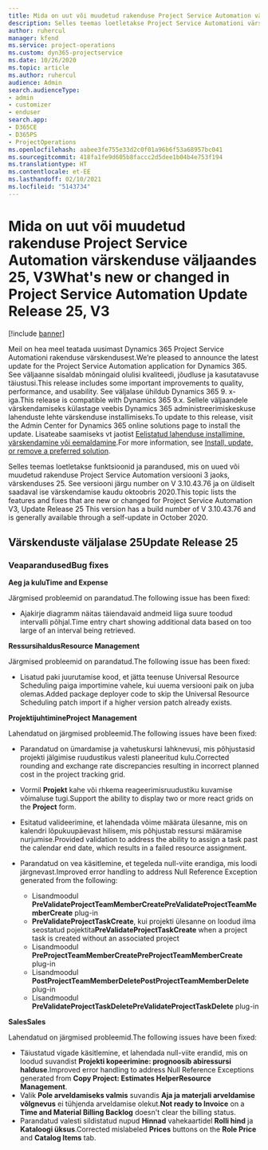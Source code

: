 ```yaml
---
title: Mida on uut või muudetud rakenduse Project Service Automation värskenduse väljaandes 25, V3
description: Selles teemas loetletakse Project Service Automationi värskenduse väljalaske 25, V3 saadaolevaid funktsioone ja parandusi.
author: ruhercul
manager: kfend
ms.service: project-operations
ms.custom: dyn365-projectservice
ms.date: 10/26/2020
ms.topic: article
ms.author: ruhercul
audience: Admin
search.audienceType:
- admin
- customizer
- enduser
search.app:
- D365CE
- D365PS
- ProjectOperations
ms.openlocfilehash: aabee3fe755e33d2c0f01a96b6f53a68957bc041
ms.sourcegitcommit: 418fa1fe9d605b8faccc2d5dee1b04b4e753f194
ms.translationtype: HT
ms.contentlocale: et-EE
ms.lasthandoff: 02/10/2021
ms.locfileid: "5143734"
---
```

# <a name="whats-new-or-changed-in-project-service-automation-update-release-25-v3"></a><span data-ttu-id="da04e-103">Mida on uut või muudetud rakenduse Project Service Automation värskenduse väljaandes 25, V3</span><span class="sxs-lookup"><span data-stu-id="da04e-103">What's new or changed in Project Service Automation Update Release 25, V3</span></span>

[!include [banner](../includes/psa-now-project-operations.md)]

<span data-ttu-id="da04e-104">Meil on hea meel teatada uusimast Dynamics 365 Project Service Automationi rakenduse värskendusest.</span><span class="sxs-lookup"><span data-stu-id="da04e-104">We’re pleased to announce the latest update for the Project Service Automation application for Dynamics 365.</span></span> <span data-ttu-id="da04e-105">See väljaanne sisaldab mõningaid olulisi kvaliteedi, jõudluse ja kasutatavuse täiustusi.</span><span class="sxs-lookup"><span data-stu-id="da04e-105">This release includes some important improvements to quality, performance, and usability.</span></span> <span data-ttu-id="da04e-106">See väljalase ühildub Dynamics 365 9. x-iga.</span><span class="sxs-lookup"><span data-stu-id="da04e-106">This release is compatible with Dynamics 365 9.x.</span></span> <span data-ttu-id="da04e-107">Sellele väljaandele värskendamiseks külastage veebis Dynamics 365 administreerimiskeskuse lahenduste lehte värskenduse installimiseks.</span><span class="sxs-lookup"><span data-stu-id="da04e-107">To update to this release, visit the Admin Center for Dynamics 365 online solutions page to install the update.</span></span> <span data-ttu-id="da04e-108">Lisateabe saamiseks vt jaotist [Eelistatud lahenduse installimine, värskendamine või eemaldamine](https://docs.microsoft.com/power-platform/admin/install-remove-preferred-solution).</span><span class="sxs-lookup"><span data-stu-id="da04e-108">For more information, see [Install, update, or remove a preferred solution](https://docs.microsoft.com/power-platform/admin/install-remove-preferred-solution).</span></span>

<span data-ttu-id="da04e-109">Selles teemas loetletakse funktsioonid ja parandused, mis on uued või muudetud rakenduse Project Service Automation versiooni 3 jaoks, värskenduses 25. See versiooni järgu number on V 3.10.43.76 ja on üldiselt saadaval ise värskendamise kaudu oktoobris 2020.</span><span class="sxs-lookup"><span data-stu-id="da04e-109">This topic lists the features and fixes that are new or changed for Project Service Automation V3, Update Release 25 This version has a build number of V 3.10.43.76 and is generally available through a self-update in October 2020.</span></span>

## <a name="update-release-25"></a><span data-ttu-id="da04e-110">Värskenduste väljalase 25</span><span class="sxs-lookup"><span data-stu-id="da04e-110">Update Release 25</span></span>

### <a name="bug-fixes"></a><span data-ttu-id="da04e-111">Veaparandused</span><span class="sxs-lookup"><span data-stu-id="da04e-111">Bug fixes</span></span>

<span data-ttu-id="da04e-112">**Aeg ja kulu**</span><span class="sxs-lookup"><span data-stu-id="da04e-112">**Time and Expense**</span></span>

<span data-ttu-id="da04e-113">Järgmised probleemid on parandatud.</span><span class="sxs-lookup"><span data-stu-id="da04e-113">The following issue has been fixed:</span></span>

- <span data-ttu-id="da04e-114">Ajakirje diagramm näitas täiendavaid andmeid liiga suure toodud intervalli põhjal.</span><span class="sxs-lookup"><span data-stu-id="da04e-114">Time entry chart showing additional data based on too large of an interval being retrieved.</span></span>

<span data-ttu-id="da04e-115">**Ressursihaldus**</span><span class="sxs-lookup"><span data-stu-id="da04e-115">**Resource Management**</span></span>

<span data-ttu-id="da04e-116">Järgmised probleemid on parandatud.</span><span class="sxs-lookup"><span data-stu-id="da04e-116">The following issue has been fixed:</span></span>

- <span data-ttu-id="da04e-117">Lisatud paki juurutamise kood, et jätta teenuse Universal Resource Scheduling paiga importimine vahele, kui uuema versiooni paik on juba olemas.</span><span class="sxs-lookup"><span data-stu-id="da04e-117">Added package deployer code to skip the Universal Resource Scheduling patch import if a higher version patch already exists.</span></span>

<span data-ttu-id="da04e-118">**Projektijuhtimine**</span><span class="sxs-lookup"><span data-stu-id="da04e-118">**Project Management**</span></span>

<span data-ttu-id="da04e-119">Lahendatud on järgmised probleemid.</span><span class="sxs-lookup"><span data-stu-id="da04e-119">The following issues have been fixed:</span></span>

- <span data-ttu-id="da04e-120">Parandatud on ümardamise ja vahetuskursi lahknevusi, mis põhjustasid projekti jälgimise ruudustikus valesti planeeritud kulu.</span><span class="sxs-lookup"><span data-stu-id="da04e-120">Corrected rounding and exchange rate discrepancies resulting in incorrect planned cost in the project tracking grid.</span></span>
- <span data-ttu-id="da04e-121">Vormil **Projekt** kahe või rhkema reageerimisruudustiku kuvamise võimaluse tugi.</span><span class="sxs-lookup"><span data-stu-id="da04e-121">Support the ability to display two or more react grids on the **Project** form.</span></span>
- <span data-ttu-id="da04e-122">Esitatud valideerimine, et lahendada võime määrata ülesanne, mis on kalendri lõpukuupäevast hilisem, mis põhjustab ressursi määramise nurjumise.</span><span class="sxs-lookup"><span data-stu-id="da04e-122">Provided validation to address the ability to assign a task past the calendar end date, which results in a failed resource assignment.</span></span>
- <span data-ttu-id="da04e-123">Parandatud on vea käsitlemine, et tegeleda null-viite erandiga, mis loodi järgnevast.</span><span class="sxs-lookup"><span data-stu-id="da04e-123">Improved error handling to address Null Reference Exception generated from the following:</span></span>

    - <span data-ttu-id="da04e-124">Lisandmoodul **PreValidateProjectTeamMemberCreate**</span><span class="sxs-lookup"><span data-stu-id="da04e-124">**PreValidateProjectTeamMemberCreate** plug-in</span></span>
    - <span data-ttu-id="da04e-125">**PreValidateProjectTaskCreate**, kui projekti ülesanne on loodud ilma seostatud pojektita</span><span class="sxs-lookup"><span data-stu-id="da04e-125">**PreValidateProjectTaskCreate** when a project task is created without an associated project</span></span>
    - <span data-ttu-id="da04e-126">Lisandmoodul **PreProjectTeamMemberCreate**</span><span class="sxs-lookup"><span data-stu-id="da04e-126">**PreProjectTeamMemberCreate** plug-in</span></span>
    - <span data-ttu-id="da04e-127">Lisandmoodul **PostProjectTeamMemberDelete**</span><span class="sxs-lookup"><span data-stu-id="da04e-127">**PostProjectTeamMemberDelete** plug-in</span></span>
    - <span data-ttu-id="da04e-128">Lisandmoodul **PreValidateProjectTaskDelete**</span><span class="sxs-lookup"><span data-stu-id="da04e-128">**PreValidateProjectTaskDelete** plug-in</span></span>

<span data-ttu-id="da04e-129">**Sales**</span><span class="sxs-lookup"><span data-stu-id="da04e-129">**Sales**</span></span>

<span data-ttu-id="da04e-130">Lahendatud on järgmised probleemid.</span><span class="sxs-lookup"><span data-stu-id="da04e-130">The following issues have been fixed:</span></span>

- <span data-ttu-id="da04e-131">Täiustatud vigade käsitlemine, et lahendada null-viite erandid, mis on loodud suvandist **Projekti kopeerimine: prognoosib abiressursi halduse**.</span><span class="sxs-lookup"><span data-stu-id="da04e-131">Improved error handling to address Null Reference Exceptions generated from **Copy Project: Estimates HelperResource Management**.</span></span>
- <span data-ttu-id="da04e-132">Valik **Pole arveldamiseks valmis** suvandis **Aja ja materjali arveldamise võlgnevus** ei tühjenda arveldamise olekut.</span><span class="sxs-lookup"><span data-stu-id="da04e-132">**Not ready to Invoice** on a **Time and Material Billing Backlog** doesn't clear the billing status.</span></span>
- <span data-ttu-id="da04e-133">Parandatud valesti sildistatud nupud **Hinnad** vahekaartidel **Rolli hind** ja **Kataloogi üksus**.</span><span class="sxs-lookup"><span data-stu-id="da04e-133">Corrected mislabeled **Prices** buttons on the **Role Price** and **Catalog Items** tab.</span></span>
